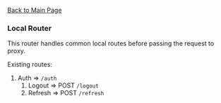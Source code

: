 [Back to Main Page](https://github.com/SorinGFS/express-access-proxy#configuration)

### Local Router

This router handles common local routes before passing the request to proxy.

Existing routes:
1. Auth => `/auth`
    1. Logout => POST `/logout`
    1. Refresh => POST `/refresh`